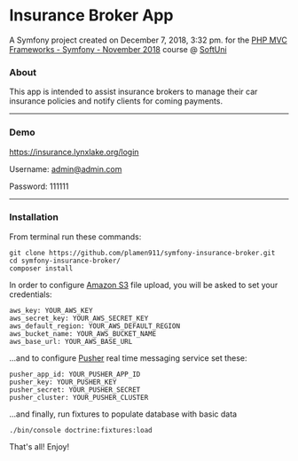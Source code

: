 Insurance Broker App
=========

A Symfony project created on December 7, 2018, 3:32 pm. for the [PHP MVC Frameworks - Symfony - November 2018](https://softuni.bg/trainings/2198/php-mvc-frameworks-symfony-november-2018) course @ [SoftUni](https://softuni.bg) 

### About

This app is intended to assist insurance brokers to manage their car insurance policies and notify clients for coming payments.

---

### Demo

https://insurance.lynxlake.org/login

Username: admin@admin.com

Password: 111111

---

### Installation

From terminal run these commands:

```
git clone https://github.com/plamen911/symfony-insurance-broker.git
cd symfony-insurance-broker/
composer install
```

In order to configure [Amazon S3](https://s3.console.aws.amazon.com) file upload, you will be asked to set your credentials:

```
aws_key: YOUR_AWS_KEY
aws_secret_key: YOUR_AWS_SECRET_KEY
aws_default_region: YOUR_AWS_DEFAULT_REGION
aws_bucket_name: YOUR_AWS_BUCKET_NAME
aws_base_url: YOUR_AWS_BASE_URL
```

...and to configure [Pusher](https://pusher.com/) real time messaging service set these:

```
pusher_app_id: YOUR_PUSHER_APP_ID
pusher_key: YOUR_PUSHER_KEY
pusher_secret: YOUR_PUSHER_SECRET
pusher_cluster: YOUR_PUSHER_CLUSTER
```

...and finally, run fixtures to populate database with basic data

```
./bin/console doctrine:fixtures:load
```

That's all! Enjoy!
